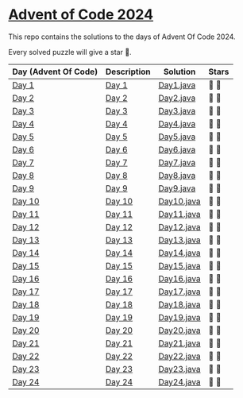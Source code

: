 # [Advent of Code 2024](https://adventofcode.com/2024)

This repo contains the solutions to the days of Advent Of Code 2024.

Every solved puzzle will give a star 🌟.

| Day (Advent Of Code)                           | Description                                       | Solution                                             | Stars |
|------------------------------------------------|---------------------------------------------------|------------------------------------------------------|-------|
| [Day 1](https://adventofcode.com/2024/day/1)   | [Day 1](src/main/resources/day1/description.md)   | [Day1.java](src/main/java/com/rips7/day/Day1.java)   | 🌟 🌟 |
| [Day 2](https://adventofcode.com/2024/day/2)   | [Day 2](src/main/resources/day2/description.md)   | [Day2.java](src/main/java/com/rips7/day/Day2.java)   | 🌟 🌟 |
| [Day 3](https://adventofcode.com/2024/day/3)   | [Day 3](src/main/resources/day3/description.md)   | [Day3.java](src/main/java/com/rips7/day/Day3.java)   | 🌟 🌟 |
| [Day 4](https://adventofcode.com/2024/day/4)   | [Day 4](src/main/resources/day4/description.md)   | [Day4.java](src/main/java/com/rips7/day/Day4.java)   | 🌟 🌟 |
| [Day 5](https://adventofcode.com/2024/day/5)   | [Day 5](src/main/resources/day5/description.md)   | [Day5.java](src/main/java/com/rips7/day/Day5.java)   | 🌟 🌟 |
| [Day 6](https://adventofcode.com/2024/day/6)   | [Day 6](src/main/resources/day6/description.md)   | [Day6.java](src/main/java/com/rips7/day/Day6.java)   | 🌟 🌟 |
| [Day 7](https://adventofcode.com/2024/day/7)   | [Day 7](src/main/resources/day7/description.md)   | [Day7.java](src/main/java/com/rips7/day/Day7.java)   | 🌟 🌟 |
| [Day 8](https://adventofcode.com/2024/day/8)   | [Day 8](src/main/resources/day8/description.md)   | [Day8.java](src/main/java/com/rips7/day/Day8.java)   | 🌟 🌟 |
| [Day 9](https://adventofcode.com/2024/day/9)   | [Day 9](src/main/resources/day9/description.md)   | [Day9.java](src/main/java/com/rips7/day/Day9.java)   | 🌟 🌟 |
| [Day 10](https://adventofcode.com/2024/day/10) | [Day 10](src/main/resources/day10/description.md) | [Day10.java](src/main/java/com/rips7/day/Day10.java) | 🌟 🌟 |
| [Day 11](https://adventofcode.com/2024/day/11) | [Day 11](src/main/resources/day11/description.md) | [Day11.java](src/main/java/com/rips7/day/Day11.java) | 🌟 🌟 |
| [Day 12](https://adventofcode.com/2024/day/12) | [Day 12](src/main/resources/day12/description.md) | [Day12.java](src/main/java/com/rips7/day/Day12.java) | 🌟 🌟 |
| [Day 13](https://adventofcode.com/2024/day/13) | [Day 13](src/main/resources/day13/description.md) | [Day13.java](src/main/java/com/rips7/day/Day13.java) | 🌟 🌟 |
| [Day 14](https://adventofcode.com/2024/day/14) | [Day 14](src/main/resources/day14/description.md) | [Day14.java](src/main/java/com/rips7/day/Day14.java) | 🌟 🌟 |
| [Day 15](https://adventofcode.com/2024/day/15) | [Day 15](src/main/resources/day15/description.md) | [Day15.java](src/main/java/com/rips7/day/Day15.java) | 🌟 🌟 |
| [Day 16](https://adventofcode.com/2024/day/16) | [Day 16](src/main/resources/day16/description.md) | [Day16.java](src/main/java/com/rips7/day/Day16.java) | 🌟 🌟 |
| [Day 17](https://adventofcode.com/2024/day/17) | [Day 17](src/main/resources/day17/description.md) | [Day17.java](src/main/java/com/rips7/day/Day17.java) | 🌟 🌟 |
| [Day 18](https://adventofcode.com/2024/day/18) | [Day 18](src/main/resources/day18/description.md) | [Day18.java](src/main/java/com/rips7/day/Day18.java) | 🌟 🌟 |
| [Day 19](https://adventofcode.com/2024/day/19) | [Day 19](src/main/resources/day19/description.md) | [Day19.java](src/main/java/com/rips7/day/Day19.java) | 🌟 🌟 |
| [Day 20](https://adventofcode.com/2024/day/20) | [Day 20](src/main/resources/day20/description.md) | [Day20.java](src/main/java/com/rips7/day/Day20.java) | 🌟 🌟 |
| [Day 21](https://adventofcode.com/2024/day/21) | [Day 21](src/main/resources/day21/description.md) | [Day21.java](src/main/java/com/rips7/day/Day21.java) | 🌟 🌟 |
| [Day 22](https://adventofcode.com/2024/day/22) | [Day 22](src/main/resources/day22/description.md) | [Day22.java](src/main/java/com/rips7/day/Day22.java) | 🌟 🌟 |
| [Day 23](https://adventofcode.com/2024/day/23) | [Day 23](src/main/resources/day23/description.md) | [Day23.java](src/main/java/com/rips7/day/Day23.java) | 🌟 🌟 |
| [Day 24](https://adventofcode.com/2024/day/24) | [Day 24](src/main/resources/day24/description.md) | [Day24.java](src/main/java/com/rips7/day/Day24.java) | 🌟 🌟 |%